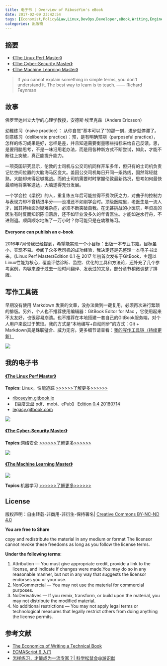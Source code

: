 ```yaml
---
title: 电子书 | Overview of RiboseYim's eBook
date: 2017-02-09 23:42:54
tags: [Economist,Policy&Law,Linux,DevOps,Developer,eBook,Writing,Engineering]
categories: 出版物
---
```

## 摘要

- [《The Linux Perf Master》](https://riboseyim.com/2017/12/21/eBook-LPM/)
- [《The Cyber-Security Master》](https://www.gitbook.com/book/riboseyim/cyber-security-manual)
- [《The Machine Learning Master》](https://www.gitbook.com/book/riboseyim/machine-learning)

>If you cannot explain something in simple terms, you don't understand it. The best way to learn is to teach. —— Richard Feynman
‏

<!--more-->

## 故事

佛罗里达州立大学的心理学教授，安德斯·埃里克森（Anders Ericsson）

幼稚练习（naïve practice）： 从你自觉“基本可以了”的那一刻，进步就停滞了。
刻意练习（deliberate practice）：预，是有明确预期（purposeful practice），怎样的练习成果是好，怎样是差，并且知道需要衡量哪些指标来给自己反馈。思，是要用脑思考，不是一味沿用老办法，而是用各种新方式不断尝试，如此，才能不断往上突破，真正能提升能力。

一项英国研究显示，伦敦的士司机与公交司机同样开车多年，但只有的士司机负责记忆空间位置的大脑海马区变大。盖因公交司机每日开同一条路线，固然驾轻就熟，大脑却未得足够挑战。而的士司机需要时时掌握伦敦最新路况，思考如何最快最顺地将乘客送达，大脑遂得充分发展。

一个学会拉《梁祝》的人，重复练五年后可能拉得不费吹灰之力，对曲子的控制力与表现力却不曾精进半分——没准还不如刚学会时。顶级医院里，老医生是一流人才，因其持续面对疑难杂症，必须不断突破自我。在无甚挑战的小医院，年资高的医生有时反而知识陈旧落后，还不如毕业没多久的年青医生。才能如逆水行舟，不进则退。顺风顺水地练了一万小时？你可能只是在幼稚练习。

#### Everyone can publish an e-book

2016年7月份我已经提到，希望能实现一个小目标：出版一本专业书籍。目标虽小，实现不易。参阅了众多老司机的成功经验，我决定还是先整理一本电子书出来。《Linux Perf Master》Edition 0.1 在 2017 年初首次发布于GitBook，主题以Linux性能为核心，覆盖评估诊断、监控、优化的工具和方法论，还补充了几个参考案例，内容来源于过去一段时间翻译、发表过的文章，部分章节稍微调整了排版。

## 写作工具链
早期没有使用 Markdown 发表的文章，没办法做到一键复用，必须再次进行繁琐的排版。另外，个人也不推荐使用编辑器：GitBook Editor for Mac ，它使用起来不太友好，也很容易崩溃。也不推荐在本地搭建一套自己的GitBook服务端，对个人用户来说过于繁琐。我的方式是“本地编写+自动同步”的方式：Git + Markdown真是珠联璧合、威力无穷。更多细节请查看：[我的写作工具链（持续更新）](https://riboseyim.com/2017/06/03/Writing-WriterToolChain/)

![](http://riboseyim-qiniu.riboseyim.com/Writer_Tools_Chain_5.png)

## 我的电子书

#### [《The Linux Perf Master》](https://riboseyim.com/2017/12/21/eBook-LPM/)

**Topics**: Linux，性能追踪 [>>>>>>了解更多>>>>>>](https://riboseyim.com/2017/12/21/eBook-LPM/)

- [riboseyim.gitbook.io](https://riboseyim.gitbook.io/perf)
- 【百度云盘 pdf、mobi、ePub】 [Edition 0.4 20180714](https://pan.baidu.com/s/1C20TAKtYxXeRkTjNy43WOQ)
- [legacy.gitbook.com](https://www.gitbook.com/book/riboseyim/linux-perf-master)

![](http://riboseyim-qiniu.riboseyim.com/banner-LPM-201803.png)

#### [《The Cyber-Security Master》](https://www.gitbook.com/book/riboseyim/cyber-security-manual)

**Topics**:网络安全 [>>>>>>了解更多>>>>>>](https://www.gitbook.com/book/riboseyim/cyber-security-manual)

![](http://riboseyim-qiniu.riboseyim.com/banner-CSM-201803.png)

#### [《The Machine Learning Master》](https://www.gitbook.com/book/riboseyim/machine-learning)
![](http://riboseyim-qiniu.riboseyim.com/banner-MLM-201803.png)

**Topics**:机器学习 [>>>>>>了解更多>>>>>>](https://www.gitbook.com/book/riboseyim/machine-learning)


## License

版权声明：自由转载-非商用-非衍生-保持署名| [Creative Commons BY-NC-ND 4.0](https://creativecommons.org/licenses/by-nc-nd/4.0/legalcode)

**You are free to Share**

copy and redistribute the material in any medium or format
The licensor cannot revoke these freedoms as long as you follow the license terms.

**Under the following terms:**

1. Attribution — You must give appropriate credit, provide a link to the license, and indicate if changes were made.You may do so in any reasonable manner, but not in any way that suggests the licensor endorses you or your use.
2. NonCommercial — You may not use the material for commercial purposes.
3. NoDerivatives — If you remix, transform, or build upon the material, you may not distribute the modified material.
4. No additional restrictions — You may not apply legal terms or technological measures that legally restrict others from doing anything the license permits.

## 参考文献
- [The Economics of Writing a Technical Book](https://medium.com/@rothgar/the-economics-of-writing-a-technical-book-689d0c12fe39)
- [ECMAScript 6 入门](http://es6.ruanyifeng.com/)
- [怎样练习，才能成为一流专家？| 科学松鼠会@游识猷 ](http://songshuhui.net/archives/95669)
